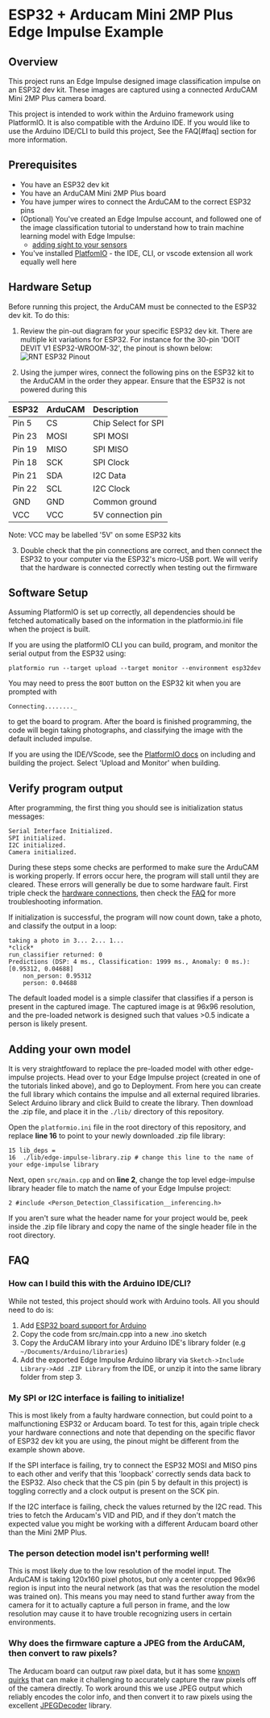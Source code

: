 # ESP32 + Arducam Mini 2MP Plus Edge Impulse Example

## Overview
This project runs an Edge Impulse designed image classification impulse on an ESP32 dev kit. These images are captured using a connected ArduCAM Mini 2MP Plus camera board.

This project is intended to work within the Arduino framework using PlatformIO. It is also compatible with the Arduino IDE. If you would like to use the Arduino IDE/CLI to build this project, See the FAQ[#faq] section for more information.

## Prerequisites
- You have an ESP32 dev kit
- You have an ArduCAM Mini 2MP Plus board
- You have jumper wires to connect the ArduCAM to the correct ESP32 pins
- (Optional) You've created an Edge Impulse account, and followed one of the image classification tutorial to understand how to train machine learning model with Edge Impulse:
  - [adding sight to your sensors](https://docs.edgeimpulse.com/docs/image-classification) 
- You've installed [PlatfomIO](https://platformio.org/install) - the IDE, CLI, or vscode extension all work equally well here

## Hardware Setup

Before running this project, the ArduCAM must be connected to the ESP32 dev kit. To do this:

1. Review the pin-out diagram for your specific ESP32 dev kit. There are multiple kit variations for ESP32. For instance for the 30-pin 'DOIT DEVIT V1 ESP32-WROOM-32', the pinout is shown below:
![RNT ESP32 Pinout](https://i0.wp.com/randomnerdtutorials.com/wp-content/uploads/2018/08/ESP32-DOIT-DEVKIT-V1-Board-Pinout-30-GPIOs-Copy.png?w=966&quality=100&strip=all&ssl=1)

2. Using the jumper wires, connect the following pins on the ESP32 kit to the ArduCAM in the order they appear. Ensure that the ESP32 is not powered during this

|ESP32 |ArduCAM|Description        |
|:-----|:------|:------------------|
|Pin 5 | CS    |Chip Select for SPI|
|Pin 23| MOSI  |SPI MOSI           |
|Pin 19| MISO  |SPI MISO           |
|Pin 18| SCK   |SPI Clock          |
|Pin 21| SDA   |I2C Data           |
|Pin 22| SCL   |I2C Clock          |
|GND   | GND   |Common ground      |
|VCC   | VCC   |5V connection pin  | 

Note: VCC may be labelled '5V' on some ESP32 kits

3. Double check that the pin connections are correct, and then connect the ESP32 to your computer via the ESP32's micro-USB port. We will verify that the hardware is connected correctly when testing out the firmware

## Software Setup

Assuming PlatformIO is set up correctly, all dependencies should be fetched automatically based on the information in the platformio.ini file when the project is built.

If you are using the platformIO CLI you can build, program, and monitor the serial output from the ESP32 using:
```
platformio run --target upload --target monitor --environment esp32dev
```

You may need to press the `BOOT` button on the ESP32 kit when you are prompted with
```
Connecting........_
```
to get the board to program. After the board is finished programming, the code will begin taking photographs, and classifying the image with the default included impulse.

If you are using the IDE/VScode, see the [PlatformIO docs](https://docs.platformio.org/en/latest/tutorials/espressif32/arduino_debugging_unit_testing.html#compiling-and-uploading-the-firmware) on including and building the project. Select 'Upload and Monitor' when building.

## Verify program output

After programming, the first thing you should see is initialization status messages:
```
Serial Interface Initialized.
SPI initialized.
I2C initialized.
Camera initialized.
```

During these steps some checks are performed to make sure the ArduCAM is working properly. If errors occur here, the program will stall until they are cleared. These errors will generally be due to some hardware fault. First triple check the [hardware connections](#hardware-setup), then check the [FAQ](#faq) for more troubleshooting information.

If initialization is successful, the program will now count down, take a photo, and classify the output in a loop:
```
taking a photo in 3... 2... 1...
*click*
run_classifier returned: 0
Predictions (DSP: 4 ms., Classification: 1999 ms., Anomaly: 0 ms.):
[0.95312, 0.04688]
    non_person: 0.95312
    person: 0.04688
```

The default loaded model is a simple classifer that classifies if a person is present in the captured image. The captured image is at 96x96 resolution, and the pre-loaded network is designed such that values >0.5 indicate a person is likely present.

## Adding your own model
It is very straightfoward to replace the pre-loaded model with other edge-impulse projects. Head over to your Edge Impulse project (created in one of the tutorials linked above), and go to Deployment. From here you can create the full library which contains the impulse and all external required libraries. Select Arduino library and click Build to create the library. Then download the .zip file, and place it in the `./lib/` directory of this repository.

Open the `platformio.ini` file in the root directory of this repository, and replace **line 16** to point to your newly downloaded .zip file library:
```
15 lib_deps = 
16 	./lib/edge-impulse-library.zip # change this line to the name of your edge-impulse library
```

Next, open `src/main.cpp` and on **line 2**, change the top level edge-impulse library header file to match the name of your Edge Impulse project:

```
2 #include <Person_Detection_Classification__inferencing.h>
```

If you aren't sure what the header name for your project would be, peek inside the .zip file library and copy the name of the single header file in the root directory.

## FAQ

### How can I build this with the Arduino IDE/CLI?
While not tested, this project should work with Arduino tools. All you should need to do is:
1. Add [ESP32 board support for Arduino](https://randomnerdtutorials.com/installing-the-esp32-board-in-arduino-ide-windows-instructions/)
2. Copy the code from src/main.cpp into a new .ino sketch
3. Copy the ArduCAM library into your Arduino IDE's library folder (e.g `~/Documents/Arduino/libraries`)
4. Add the exported Edge Impulse Arduino library via `Sketch->Include Library->Add .ZIP Library` from the IDE, or unzip it into the same library folder from step 3.

### My SPI or I2C interface is failing to initialize!
This is most likely from a faulty hardware connection, but could point to a malfunctioning ESP32 or Arducam board. To test for this, again triple check your hardware connections and note that depending on the specific flavor of ESP32 dev kit you are using, the pinout might be different from the example shown above. 

If the SPI interface is failing, try to connect the ESP32 MOSI and MISO pins to each other and verify that this 'loopback' correctly sends data back to the ESP32. Also check that the CS pin (pin 5 by default in this project) is toggling correctly and a clock output is present on the SCK pin.

If the I2C interface is failing, check the values returned by the I2C read. This tries to fetch the Arducam's VID and PID, and if they don't match the expected value you might be working with a different Arducam board other than the Mini 2MP Plus.

### The person detection model isn't performing well!
This is most likely due to the low resolution of the model input. The ArduCAM is taking 120x160 pixel photos, but only a center cropped 96x96 region is input into the neural network (as that was the resolution the model was trained on). This means you may need to stand further away from the camera for it to actually capture a full person in frame, and the low resolution may cause it to have trouble recognizing users in certain environments.

### Why does the firmware capture a JPEG from the ArduCAM, then convert to raw pixels?
The Arducam board can output raw pixel data, but it has some [known quirks](https://www.arducam.com/rgb565-format-issues/) that can make it challenging to accurately capture the raw pixels off of the camera directly. To work around this we use JPEG output which reliably encodes the color info, and then convert it to raw pixels using the excellent [JPEGDecoder](https://github.com/Bodmer/JPEGDecoder) library.
